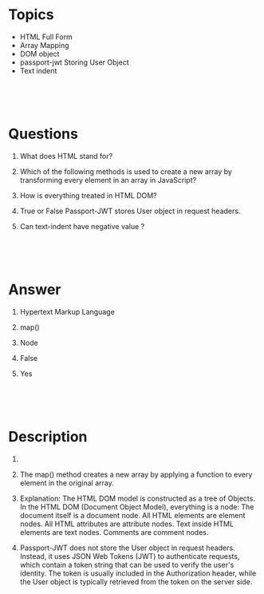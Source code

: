 # Topics

- HTML Full Form
- Array Mapping
- DOM object
- passport-jwt Storing User Object
- Text indent

&nbsp;

&nbsp;

# Questions

1. What does HTML stand for?

2. Which of the following methods is used to create a new array by transforming every element in an array in JavaScript?

3. How is everything treated in HTML DOM?

4. True or False Passport-JWT stores User object in request headers.

5. Can text-indent have negative value ?

&nbsp;

&nbsp;

# Answer

1. Hypertext Markup Language

2. map()

3. Node

4. False

5. Yes

&nbsp;

&nbsp;

# Description

1.

2. The map() method creates a new array by applying a function to every element in the original array.

3. Explanation: The HTML DOM model is constructed as a tree of Objects. In the HTML DOM (Document Object Model), everything is a node: The document itself is a document node. All HTML elements are element nodes. All HTML attributes are attribute nodes. Text inside HTML elements are text nodes. Comments are comment nodes.

4. Passport-JWT does not store the User object in request headers. Instead, it uses JSON Web Tokens (JWT) to authenticate requests, which contain a token string that can be used to verify the user's identity. The token is usually included in the Authorization header, while the User object is typically retrieved from the token on the server side.

